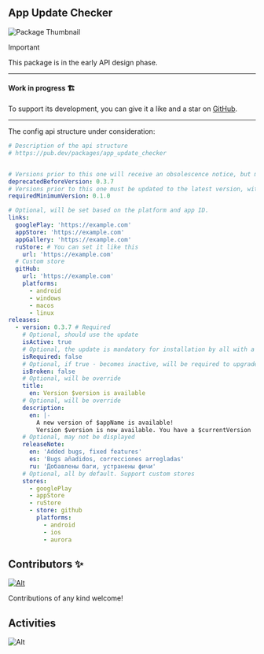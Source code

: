 ## App Update Checker

![Package Thumbnail](https://github.com/user-attachments/assets/11e46aea-8451-44e8-88c9-495bbefe18a4)

> [!IMPORTANT]
> This package is in the early API design phase.

---

#### Work in progress 🏗️

To support its development, you can give it a like and a star on [GitHub](https://github.com/StarProxima/dev_kit).

---

The config api structure under consideration:
```yaml
# Description of the api structure
# https://pub.dev/packages/app_update_checker


# Versions prior to this one will receive an obsolescence notice, but may defer the update.
deprecatedBeforeVersion: 0.3.7
# Versions prior to this one must be updated to the latest version, with no option to defer the update.
requiredMinimumVersion: 0.1.0 

# Optional, will be set based on the platform and app ID.
links:
  googlePlay: 'https://example.com'
  appStore: 'https://example.com'
  appGallery: 'https://example.com'
  ruStore: # You can set it like this
    url: 'https://example.com'
  # Custom store
  gitHub:
    url: 'https://example.com'
    platforms:
      - android
      - windows
      - macos
      - linux
releases:
  - version: 0.3.7 # Required
    # Optional, should use the update
    isActive: true 
    # Optional, the update is mandatory for installation by all with a lesser version
    isRequired: false 
    # Optional, if true - becomes inactive, will be required to upgrade to any higher version
    isBroken: false
    # Optional, will be override
    title: 
      en: Version $version is available
    # Optional, will be override
    description: 
      en: |-
        A new version of $appName is available!
        Version $version is now available. You have a $currentVersion
    # Optional, may not be displayed
    releaseNote: 
      en: 'Added bugs, fixed features'
      es: 'Bugs añadidos, correcciones arregladas'
      ru: 'Добавлены баги, устранены фичи'
    # Optional, all by default. Support custom stores
    stores:
      - googlePlay
      - appStore
      - ruStore
      - store: github
        platforms: 
          - android
          - ios
          - aurora
```

## Contributors ✨

[![Alt](https://opencollective.com/dev_kit/contributors.svg?width=890&button=false)](https://github.com/remarkablemark/dev_kit/graphs/contributors)

Contributions of any kind welcome!

## Activities

![Alt](https://repobeats.axiom.co/api/embed/732b41cfc45839e3b078304e6b46ca0da7bd7f15.svg "Repobeats analytics image")